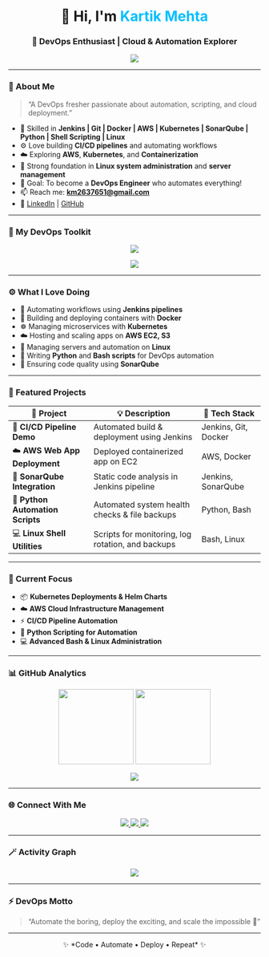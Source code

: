 <!-- 🌟 HEADER -->
<h1 align="center">👋 Hi, I'm <span style="color:#00bfff;">Kartik Mehta</span></h1>
<h3 align="center">🚀 DevOps Enthusiast | Cloud & Automation Explorer</h3>

<p align="center">
  <img src="https://readme-typing-svg.demolab.com/?lines=Automating+CI/CD+Pipelines;Deploying+on+AWS+Cloud;Mastering+Linux+and+Shell+Scripting;Working+with+Docker,+Kubernetes,+and+Python;Welcome+to+my+DevOps+Journey!&font=Fira%20Code&center=true&width=600&height=45&color=00bfff&vCenter=true&size=22" />
</p>

---

### 💫 About Me
> “A DevOps fresher passionate about automation, scripting, and cloud deployment.”

- 🧠 Skilled in **Jenkins | Git | Docker | AWS | Kubernetes | SonarQube | Python | Shell Scripting | Linux**
- ⚙️ Love building **CI/CD pipelines** and automating workflows  
- ☁️ Exploring **AWS**, **Kubernetes**, and **Containerization**  
- 🐧 Strong foundation in **Linux system administration** and **server management**  
- 🎯 Goal: To become a **DevOps Engineer** who automates everything!  
- 📫 Reach me: **[km2637651@gmail.com](mailto:km2637651@gmail.com)**  
- 💼 [LinkedIn](https://www.linkedin.com/in/kartikmehta) | [GitHub](https://github.com/kartikmehta)

---

### 🧰 My DevOps Toolkit
<p align="center">
  <img src="https://skillicons.dev/icons?i=linux,git,github,jenkins,docker,kubernetes,aws,python,bash" />
</p>

<p align="center">
  <img src="https://img.shields.io/badge/SonarQube-4E9BCD?style=for-the-badge&logo=sonarqube&logoColor=white" />
</p>

---

### ⚙️ What I Love Doing
- 🔁 Automating workflows using **Jenkins pipelines**
- 🐳 Building and deploying containers with **Docker**
- ☸️ Managing microservices with **Kubernetes**
- ☁️ Hosting and scaling apps on **AWS EC2, S3**
- 🐧 Managing servers and automation on **Linux**
- 🧠 Writing **Python** and **Bash scripts** for DevOps automation
- 🧹 Ensuring code quality using **SonarQube**

---

### 💼 Featured Projects
| 🧩 Project | 💡 Description | 🧰 Tech Stack |
|-------------|----------------|----------------|
| 🧱 **CI/CD Pipeline Demo** | Automated build & deployment using Jenkins | Jenkins, Git, Docker |
| ☁️ **AWS Web App Deployment** | Deployed containerized app on EC2 | AWS, Docker |
| 🧹 **SonarQube Integration** | Static code analysis in Jenkins pipeline | Jenkins, SonarQube |
| 🐍 **Python Automation Scripts** | Automated system health checks & file backups | Python, Bash |
| 💻 **Linux Shell Utilities** | Scripts for monitoring, log rotation, and backups | Bash, Linux |

---

### 🧠 Current Focus
- 📦 **Kubernetes Deployments & Helm Charts**
- ☁️ **AWS Cloud Infrastructure Management**
- ⚡ **CI/CD Pipeline Automation**
- 🐍 **Python Scripting for Automation**
- 💻 **Advanced Bash & Linux Administration**

---

### 📊 GitHub Analytics
<p align="center">
  <img src="https://github-readme-stats.vercel.app/api?username=kartikmehta&show_icons=true&theme=tokyonight" height="150"/>
  <img src="https://github-readme-streak-stats.herokuapp.com/?user=kartikmehta&theme=tokyonight" height="150"/>
</p>

<p align="center">
  <img src="https://github-readme-stats.vercel.app/api/top-langs/?username=kartikmehta&layout=compact&theme=tokyonight" />
</p>

---

### 🌐 Connect With Me
<p align="center">
  <a href="https://www.linkedin.com/in/kartikmehta" target="_blank">
    <img src="https://img.shields.io/badge/-Kartik%20Mehta-blue?style=for-the-badge&logo=Linkedin&logoColor=white"/>
  </a>
  <a href="mailto:km2637651@gmail.com">
    <img src="https://img.shields.io/badge/-Gmail-D14836?style=for-the-badge&logo=gmail&logoColor=white"/>
  </a>
  <a href="https://github.com/kartikmehta">
    <img src="https://img.shields.io/badge/-GitHub-000000?style=for-the-badge&logo=github&logoColor=white"/>
  </a>
</p>

---

### 🪄 Activity Graph
<p align="center">
  <img src="https://github-readme-activity-graph.vercel.app/graph?username=kartikmehta&theme=react-dark" />
</p>

---

### ⚡ DevOps Motto
> “Automate the boring, deploy the exciting, and scale the impossible 🚀”

---

<p align="center">✨ *Code • Automate • Deploy • Repeat* ✨</p>
